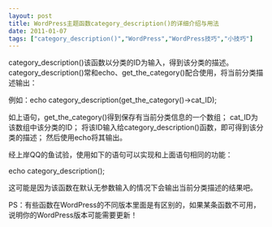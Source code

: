 ```yaml
---
layout: post
title: WordPress主题函数category_description()的详细介绍与用法		
date: 2011-01-07
tags: ["category_description()","WordPress","WordPress技巧","小技巧"]
---
```


category_description()该函数以分类的ID为输入，得到该分类的描述。category_description()常和echo、get_the_category()配合使用，将当前分类描述输出：

例如：echo category_description(get_the_category()->cat_ID);

如上语句，get_the_category()得到保存有当前分类信息的一个数组；
cat_ID为该数组中该分类的ID；
将该ID输入给category_description()函数，即可得到该分类的描述；
然后使用echo将其输出。

经上岸QQ的鱼试验，使用如下的语句可以实现和上面语句相同的功能：

echo category_description();

这可能是因为该函数在默认无参数输入的情况下会输出当前分类描述的结果吧。

PS：有些函数在WordPress的不同版本里面是有区别的，如果某条函数不可用，说明你的WordPress版本可能需要更新！		